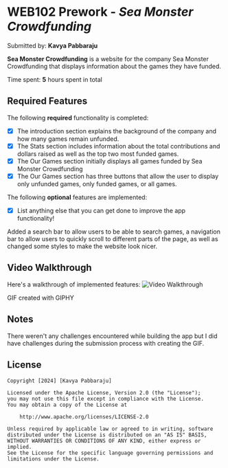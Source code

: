 # WEB102 Prework - *Sea Monster Crowdfunding*

Submitted by: **Kavya Pabbaraju**

**Sea Monster Crowdfunding** is a website for the company Sea Monster Crowdfunding that displays information about the games they have funded.

Time spent: **5** hours spent in total

## Required Features

The following **required** functionality is completed:

* [x] The introduction section explains the background of the company and how many games remain unfunded.
* [x] The Stats section includes information about the total contributions and dollars raised as well as the top two most funded games.
* [x] The Our Games section initially displays all games funded by Sea Monster Crowdfunding
* [x] The Our Games section has three buttons that allow the user to display only unfunded games, only funded games, or all games.

The following **optional** features are implemented:

* [x] List anything else that you can get done to improve the app functionality!

Added a search bar to allow users to be able to search games, a navigation bar to allow users to quickly scroll to different parts of the page, as well as changed some styles to make the website look nicer.

## Video Walkthrough

Here's a walkthrough of implemented features:
<img src='https://i.imgur.com/4z74wIs.gif' title='Video Walkthrough' width='' alt='Video Walkthrough' />

<!-- Replace this with whatever GIF tool you used! -->
GIF created with GIPHY
<!-- Recommended tools:
[Kap](https://getkap.co/) for macOS
[ScreenToGif](https://www.screentogif.com/) for Windows
[peek](https://github.com/phw/peek) for Linux. -->

## Notes

There weren't any challenges encountered while building the app but I did have challenges 
during the submission process with creating the GIF.

## License

    Copyright [2024] [Kavya Pabbaraju]

    Licensed under the Apache License, Version 2.0 (the "License");
    you may not use this file except in compliance with the License.
    You may obtain a copy of the License at

        http://www.apache.org/licenses/LICENSE-2.0

    Unless required by applicable law or agreed to in writing, software
    distributed under the License is distributed on an "AS IS" BASIS,
    WITHOUT WARRANTIES OR CONDITIONS OF ANY KIND, either express or implied.
    See the License for the specific language governing permissions and
    limitations under the License.
